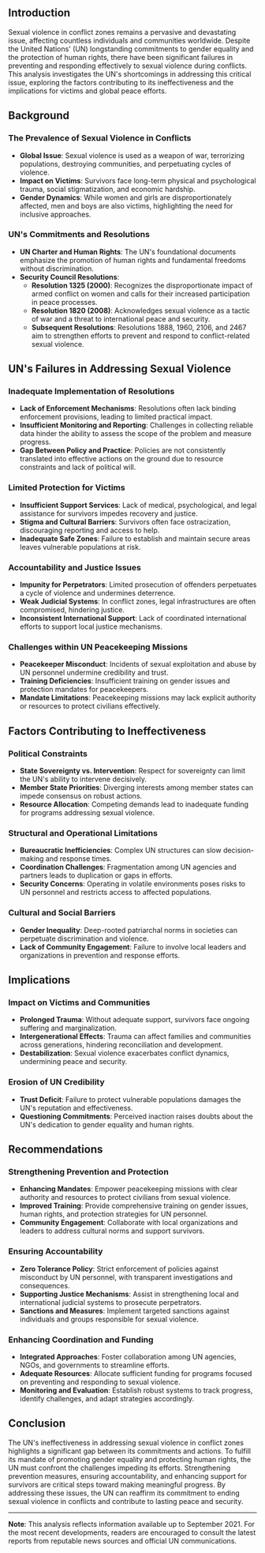 ## Introduction

Sexual violence in conflict zones remains a pervasive and devastating issue, affecting countless individuals and communities worldwide. Despite the United Nations' (UN) longstanding commitments to gender equality and the protection of human rights, there have been significant failures in preventing and responding effectively to sexual violence during conflicts. This analysis investigates the UN's shortcomings in addressing this critical issue, exploring the factors contributing to its ineffectiveness and the implications for victims and global peace efforts.

## Background

### The Prevalence of Sexual Violence in Conflicts

- **Global Issue**: Sexual violence is used as a weapon of war, terrorizing populations, destroying communities, and perpetuating cycles of violence.
- **Impact on Victims**: Survivors face long-term physical and psychological trauma, social stigmatization, and economic hardship.
- **Gender Dynamics**: While women and girls are disproportionately affected, men and boys are also victims, highlighting the need for inclusive approaches.

### UN's Commitments and Resolutions

- **UN Charter and Human Rights**: The UN's foundational documents emphasize the promotion of human rights and fundamental freedoms without discrimination.
- **Security Council Resolutions**:
  - **Resolution 1325 (2000)**: Recognizes the disproportionate impact of armed conflict on women and calls for their increased participation in peace processes.
  - **Resolution 1820 (2008)**: Acknowledges sexual violence as a tactic of war and a threat to international peace and security.
  - **Subsequent Resolutions**: Resolutions 1888, 1960, 2106, and 2467 aim to strengthen efforts to prevent and respond to conflict-related sexual violence.

## UN's Failures in Addressing Sexual Violence

### Inadequate Implementation of Resolutions

- **Lack of Enforcement Mechanisms**: Resolutions often lack binding enforcement provisions, leading to limited practical impact.
- **Insufficient Monitoring and Reporting**: Challenges in collecting reliable data hinder the ability to assess the scope of the problem and measure progress.
- **Gap Between Policy and Practice**: Policies are not consistently translated into effective actions on the ground due to resource constraints and lack of political will.

### Limited Protection for Victims

- **Insufficient Support Services**: Lack of medical, psychological, and legal assistance for survivors impedes recovery and justice.
- **Stigma and Cultural Barriers**: Survivors often face ostracization, discouraging reporting and access to help.
- **Inadequate Safe Zones**: Failure to establish and maintain secure areas leaves vulnerable populations at risk.

### Accountability and Justice Issues

- **Impunity for Perpetrators**: Limited prosecution of offenders perpetuates a cycle of violence and undermines deterrence.
- **Weak Judicial Systems**: In conflict zones, legal infrastructures are often compromised, hindering justice.
- **Inconsistent International Support**: Lack of coordinated international efforts to support local justice mechanisms.

### Challenges within UN Peacekeeping Missions

- **Peacekeeper Misconduct**: Incidents of sexual exploitation and abuse by UN personnel undermine credibility and trust.
- **Training Deficiencies**: Insufficient training on gender issues and protection mandates for peacekeepers.
- **Mandate Limitations**: Peacekeeping missions may lack explicit authority or resources to protect civilians effectively.

## Factors Contributing to Ineffectiveness

### Political Constraints

- **State Sovereignty vs. Intervention**: Respect for sovereignty can limit the UN's ability to intervene decisively.
- **Member State Priorities**: Diverging interests among member states can impede consensus on robust actions.
- **Resource Allocation**: Competing demands lead to inadequate funding for programs addressing sexual violence.

### Structural and Operational Limitations

- **Bureaucratic Inefficiencies**: Complex UN structures can slow decision-making and response times.
- **Coordination Challenges**: Fragmentation among UN agencies and partners leads to duplication or gaps in efforts.
- **Security Concerns**: Operating in volatile environments poses risks to UN personnel and restricts access to affected populations.

### Cultural and Social Barriers

- **Gender Inequality**: Deep-rooted patriarchal norms in societies can perpetuate discrimination and violence.
- **Lack of Community Engagement**: Failure to involve local leaders and organizations in prevention and response efforts.

## Implications

### Impact on Victims and Communities

- **Prolonged Trauma**: Without adequate support, survivors face ongoing suffering and marginalization.
- **Intergenerational Effects**: Trauma can affect families and communities across generations, hindering reconciliation and development.
- **Destabilization**: Sexual violence exacerbates conflict dynamics, undermining peace and security.

### Erosion of UN Credibility

- **Trust Deficit**: Failure to protect vulnerable populations damages the UN's reputation and effectiveness.
- **Questioning Commitments**: Perceived inaction raises doubts about the UN's dedication to gender equality and human rights.

## Recommendations

### Strengthening Prevention and Protection

- **Enhancing Mandates**: Empower peacekeeping missions with clear authority and resources to protect civilians from sexual violence.
- **Improved Training**: Provide comprehensive training on gender issues, human rights, and protection strategies for UN personnel.
- **Community Engagement**: Collaborate with local organizations and leaders to address cultural norms and support survivors.

### Ensuring Accountability

- **Zero Tolerance Policy**: Strict enforcement of policies against misconduct by UN personnel, with transparent investigations and consequences.
- **Supporting Justice Mechanisms**: Assist in strengthening local and international judicial systems to prosecute perpetrators.
- **Sanctions and Measures**: Implement targeted sanctions against individuals and groups responsible for sexual violence.

### Enhancing Coordination and Funding

- **Integrated Approaches**: Foster collaboration among UN agencies, NGOs, and governments to streamline efforts.
- **Adequate Resources**: Allocate sufficient funding for programs focused on preventing and responding to sexual violence.
- **Monitoring and Evaluation**: Establish robust systems to track progress, identify challenges, and adapt strategies accordingly.

## Conclusion

The UN's ineffectiveness in addressing sexual violence in conflict zones highlights a significant gap between its commitments and actions. To fulfill its mandate of promoting gender equality and protecting human rights, the UN must confront the challenges impeding its efforts. Strengthening prevention measures, ensuring accountability, and enhancing support for survivors are critical steps toward making meaningful progress. By addressing these issues, the UN can reaffirm its commitment to ending sexual violence in conflicts and contribute to lasting peace and security.

---

**Note**: This analysis reflects information available up to September 2021. For the most recent developments, readers are encouraged to consult the latest reports from reputable news sources and official UN communications.
